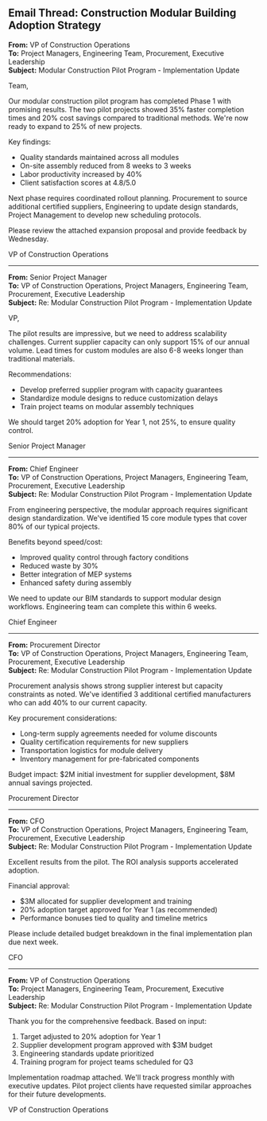 ## Email Thread: Construction Modular Building Adoption Strategy

**From:** VP of Construction Operations  
**To:** Project Managers, Engineering Team, Procurement, Executive Leadership  
**Subject:** Modular Construction Pilot Program - Implementation Update  

Team,

Our modular construction pilot program has completed Phase 1 with promising results. The two pilot projects showed 35% faster completion times and 20% cost savings compared to traditional methods. We're now ready to expand to 25% of new projects.

Key findings:
- Quality standards maintained across all modules
- On-site assembly reduced from 8 weeks to 3 weeks
- Labor productivity increased by 40%
- Client satisfaction scores at 4.8/5.0

Next phase requires coordinated rollout planning. Procurement to source additional certified suppliers, Engineering to update design standards, Project Management to develop new scheduling protocols.

Please review the attached expansion proposal and provide feedback by Wednesday.

VP of Construction Operations

---

**From:** Senior Project Manager  
**To:** VP of Construction Operations, Project Managers, Engineering Team, Procurement, Executive Leadership  
**Subject:** Re: Modular Construction Pilot Program - Implementation Update  

VP,

The pilot results are impressive, but we need to address scalability challenges. Current supplier capacity can only support 15% of our annual volume. Lead times for custom modules are also 6-8 weeks longer than traditional materials.

Recommendations:
- Develop preferred supplier program with capacity guarantees
- Standardize module designs to reduce customization delays
- Train project teams on modular assembly techniques

We should target 20% adoption for Year 1, not 25%, to ensure quality control.

Senior Project Manager

---

**From:** Chief Engineer  
**To:** VP of Construction Operations, Project Managers, Engineering Team, Procurement, Executive Leadership  
**Subject:** Re: Modular Construction Pilot Program - Implementation Update  

From engineering perspective, the modular approach requires significant design standardization. We've identified 15 core module types that cover 80% of our typical projects.

Benefits beyond speed/cost:
- Improved quality control through factory conditions
- Reduced waste by 30%
- Better integration of MEP systems
- Enhanced safety during assembly

We need to update our BIM standards to support modular design workflows. Engineering team can complete this within 6 weeks.

Chief Engineer

---

**From:** Procurement Director  
**To:** VP of Construction Operations, Project Managers, Engineering Team, Procurement, Executive Leadership  
**Subject:** Re: Modular Construction Pilot Program - Implementation Update  

Procurement analysis shows strong supplier interest but capacity constraints as noted. We've identified 3 additional certified manufacturers who can add 40% to our current capacity.

Key procurement considerations:
- Long-term supply agreements needed for volume discounts
- Quality certification requirements for new suppliers
- Transportation logistics for module delivery
- Inventory management for pre-fabricated components

Budget impact: $2M initial investment for supplier development, $8M annual savings projected.

Procurement Director

---

**From:** CFO  
**To:** VP of Construction Operations, Project Managers, Engineering Team, Procurement, Executive Leadership  
**Subject:** Re: Modular Construction Pilot Program - Implementation Update  

Excellent results from the pilot. The ROI analysis supports accelerated adoption.

Financial approval:
- $3M allocated for supplier development and training
- 20% adoption target approved for Year 1 (as recommended)
- Performance bonuses tied to quality and timeline metrics

Please include detailed budget breakdown in the final implementation plan due next week.

CFO

---

**From:** VP of Construction Operations  
**To:** Project Managers, Engineering Team, Procurement, Executive Leadership  
**Subject:** Re: Modular Construction Pilot Program - Implementation Update  

Thank you for the comprehensive feedback. Based on input:

1. Target adjusted to 20% adoption for Year 1
2. Supplier development program approved with $3M budget
3. Engineering standards update prioritized
4. Training program for project teams scheduled for Q3

Implementation roadmap attached. We'll track progress monthly with executive updates. Pilot project clients have requested similar approaches for their future developments.

VP of Construction Operations